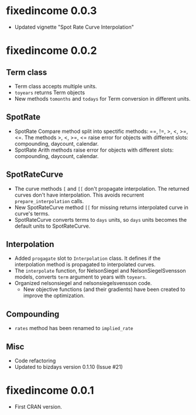 # fixedincome 0.0.3

* Updated vignette "Spot Rate Curve Interpolation"

# fixedincome 0.0.2

## Term class

* Term class accepts multiple units.
* `toyears` returns Term objects
* New methods `tomonths` and `todays` for Term conversion in different units.

## SpotRate

* SpotRate Compare method split into spectific methods: ==, !=, >, <, >=, <=. The methods >, <, >=, <= raise error for objects with different slots: compounding, daycount, calendar.
* SpotRate Arith methods raise error for objects with different slots: compounding, daycount, calendar.

## SpotRateCurve

* The curve methods `[` and `[[` don't propagate interpolation. The returned curves don't have interpolation. This avoids recurrent `prepare_interpolation` calls.
* New SpotRateCurve method `[[` for missing returns interpolated curve in curve's terms.
* SpotRateCurve converts terms to `days` units, so `days` units becomes the default units to SpotRateCurve.

## Interpolation

* Added `progagate` slot to `Interpolation` class. It defines if the interpolation method is propagated to interpolated curves.
* The `interpolate` function, for NelsonSiegel and NelsonSiegelSvensson models, converts `term` argument to years with `toyears`.
* Organized nelsonsiegel and nelsonsiegelsvensson code.
  * New objective functions (and their gradients) have been created to improve the optimization.

## Compounding

* `rates` method has been renamed to `implied_rate`

## Misc

* Code refactoring
* Updated to bizdays version 0.1.10 (Issue #21)

# fixedincome 0.0.1

* First CRAN version.